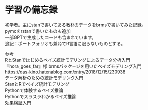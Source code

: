 # 学習の備忘録
初学者。主にstanで書いてある教材のデータをbrmsで書いてみた記録。\
pymcをrstanで書いたものも追加\
一部GPTで生成したコードも含まれています。\
追記：ポートフォリオも兼ねてR言語に限らないものとする。

参考\
 RとStanではじめるベイズ統計モデリングによるデータ分析入門\
『nora_goes_far』様 brmsパッケージを用いたベイズモデリング入門 https://das-kino.hatenablog.com/entry/2018/12/15/230938    
 データ解析のための統計モデリング入門\
 StanとRでベイズ統計モデリング\
 Pythonで体験するベイズ推論\
 Pythonでスラスラわかるベイズ推論\
 効果検証入門
